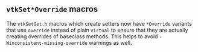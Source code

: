 ## `vtkSet*Override` macros

The `vtkSetGet.h` macros which create setters now have `*Override` variants
that use `override` instead of plain `virtual` to ensure that they are actually
creating overrides of baseclass methods. This helps to avoid
`-Winconsistent-missing-override` warnings as well.

